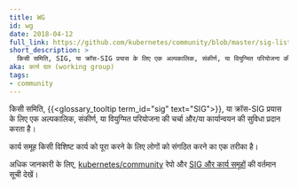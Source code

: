 ```yaml
---
title: WG 
id: wg
date: 2018-04-12
full_link: https://github.com/kubernetes/community/blob/master/sig-list.md#master-working-group-list
short_description: >
  किसी समिति, SIG, या क्रॉस-SIG प्रयास के लिए एक अल्पकालिक, संकीर्ण, या वियुग्मित परियोजना की चर्चा और/या कार्यान्वयन की सुविधा प्रदान करता है।
aka: कार्य दल (working group)
tags:
- community
---
```

 किसी समिति, {{<glossary_tooltip term_id="sig" text="SIG">}}, या क्रॉस-SIG प्रयास के लिए एक अल्पकालिक, संकीर्ण, या वियुग्मित परियोजना की चर्चा और/या कार्यान्वयन की सुविधा प्रदान करता है।

<!--more-->

कार्य समूह किसी विशिष्ट कार्य को पूरा करने के लिए लोगों को संगठित करने का एक तरीका है।

अधिक जानकारी के लिए, [kubernetes/community](https://github.com/kubernetes/community) रेपो और [SIG और कार्य समूहों](https://github.com/kubernetes/community/blob/master/sig-list.md)  की वर्तमान सूची देखें।
